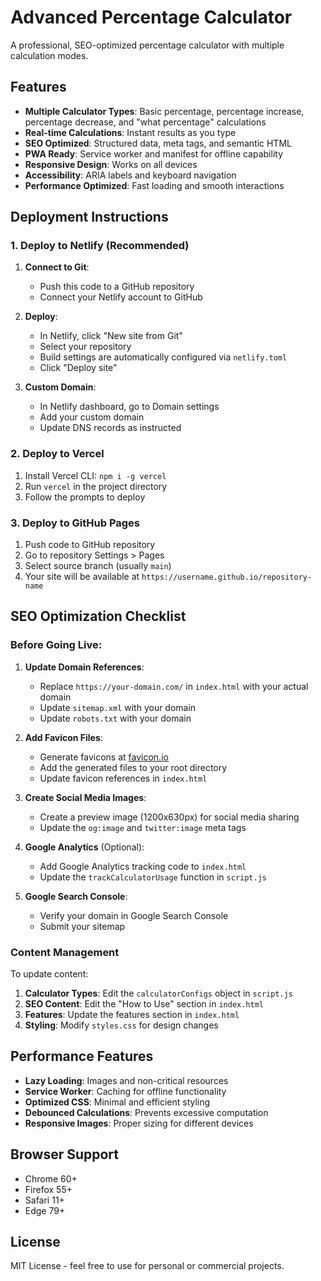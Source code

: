 
# Advanced Percentage Calculator

A professional, SEO-optimized percentage calculator with multiple calculation modes.

## Features

- **Multiple Calculator Types**: Basic percentage, percentage increase, percentage decrease, and "what percentage" calculations
- **Real-time Calculations**: Instant results as you type
- **SEO Optimized**: Structured data, meta tags, and semantic HTML
- **PWA Ready**: Service worker and manifest for offline capability
- **Responsive Design**: Works on all devices
- **Accessibility**: ARIA labels and keyboard navigation
- **Performance Optimized**: Fast loading and smooth interactions

## Deployment Instructions

### 1. Deploy to Netlify (Recommended)

1. **Connect to Git**: 
   - Push this code to a GitHub repository
   - Connect your Netlify account to GitHub

2. **Deploy**:
   - In Netlify, click "New site from Git"
   - Select your repository
   - Build settings are automatically configured via `netlify.toml`
   - Click "Deploy site"

3. **Custom Domain**:
   - In Netlify dashboard, go to Domain settings
   - Add your custom domain
   - Update DNS records as instructed

### 2. Deploy to Vercel

1. Install Vercel CLI: `npm i -g vercel`
2. Run `vercel` in the project directory
3. Follow the prompts to deploy

### 3. Deploy to GitHub Pages

1. Push code to GitHub repository
2. Go to repository Settings > Pages
3. Select source branch (usually `main`)
4. Your site will be available at `https://username.github.io/repository-name`

## SEO Optimization Checklist

### Before Going Live:

1. **Update Domain References**:
   - Replace `https://your-domain.com/` in `index.html` with your actual domain
   - Update `sitemap.xml` with your domain
   - Update `robots.txt` with your domain

2. **Add Favicon Files**:
   - Generate favicons at [favicon.io](https://favicon.io)
   - Add the generated files to your root directory
   - Update favicon references in `index.html`

3. **Create Social Media Images**:
   - Create a preview image (1200x630px) for social media sharing
   - Update the `og:image` and `twitter:image` meta tags

4. **Google Analytics** (Optional):
   - Add Google Analytics tracking code to `index.html`
   - Update the `trackCalculatorUsage` function in `script.js`

5. **Google Search Console**:
   - Verify your domain in Google Search Console
   - Submit your sitemap

### Content Management

To update content:

1. **Calculator Types**: Edit the `calculatorConfigs` object in `script.js`
2. **SEO Content**: Edit the "How to Use" section in `index.html`
3. **Features**: Update the features section in `index.html`
4. **Styling**: Modify `styles.css` for design changes

## Performance Features

- **Lazy Loading**: Images and non-critical resources
- **Service Worker**: Caching for offline functionality
- **Optimized CSS**: Minimal and efficient styling
- **Debounced Calculations**: Prevents excessive computation
- **Responsive Images**: Proper sizing for different devices

## Browser Support

- Chrome 60+
- Firefox 55+
- Safari 11+
- Edge 79+

## License

MIT License - feel free to use for personal or commercial projects.
